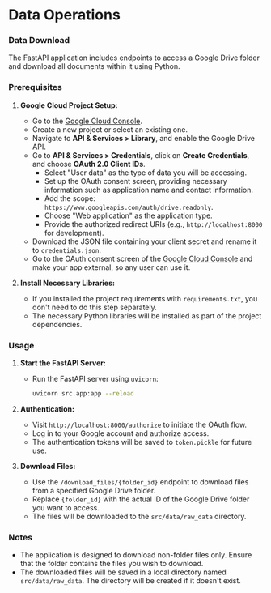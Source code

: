 # Data Operations

### Data Download

The FastAPI application includes endpoints to access a Google Drive folder and download all documents within it using Python.

### Prerequisites

1. **Google Cloud Project Setup:**
   - Go to the [Google Cloud Console](https://console.cloud.google.com/).
   - Create a new project or select an existing one.
   - Navigate to **API & Services > Library**, and enable the Google Drive API.
   - Go to **API & Services > Credentials**, click on **Create Credentials**, and choose **OAuth 2.0 Client IDs**.
     - Select "User data" as the type of data you will be accessing.
     - Set up the OAuth consent screen, providing necessary information such as application name and contact information.
     - Add the scope: `https://www.googleapis.com/auth/drive.readonly`.
     - Choose "Web application" as the application type.
     - Provide the authorized redirect URIs (e.g., `http://localhost:8000` for development).
   - Download the JSON file containing your client secret and rename it to `credentials.json`.
   - Go to the OAuth consent screen of the [Google Cloud Console](https://console.cloud.google.com/) and make your app external, so any user can use it.

2. **Install Necessary Libraries:**
   - If you installed the project requirements with `requirements.txt`, you don't need to do this step separately.
   - The necessary Python libraries will be installed as part of the project dependencies.

### Usage

1. **Start the FastAPI Server:**
   - Run the FastAPI server using `uvicorn`:
     ```bash
     uvicorn src.app:app --reload
     ```

2. **Authentication:**
   - Visit `http://localhost:8000/authorize` to initiate the OAuth flow.
   - Log in to your Google account and authorize access.
   - The authentication tokens will be saved to `token.pickle` for future use.

3. **Download Files:**
   - Use the `/download_files/{folder_id}` endpoint to download files from a specified Google Drive folder.
   - Replace `{folder_id}` with the actual ID of the Google Drive folder you want to access.
   - The files will be downloaded to the `src/data/raw_data` directory.

### Notes

- The application is designed to download non-folder files only. Ensure that the folder contains the files you wish to download.
- The downloaded files will be saved in a local directory named `src/data/raw_data`. The directory will be created if it doesn't exist.
